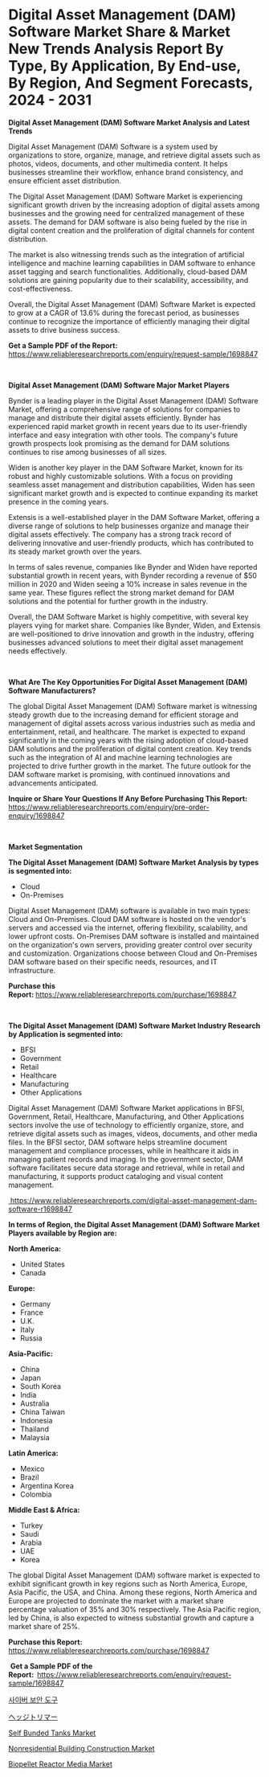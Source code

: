 <p><h1>Digital Asset Management (DAM) Software Market Share & Market New Trends Analysis Report By Type, By Application, By End-use, By Region, And Segment Forecasts, 2024 - 2031</h1></p><p><strong>Digital Asset Management (DAM) Software Market Analysis and Latest Trends</strong></p>
<p><p>Digital Asset Management (DAM) Software is a system used by organizations to store, organize, manage, and retrieve digital assets such as photos, videos, documents, and other multimedia content. It helps businesses streamline their workflow, enhance brand consistency, and ensure efficient asset distribution.</p><p>The Digital Asset Management (DAM) Software Market is experiencing significant growth driven by the increasing adoption of digital assets among businesses and the growing need for centralized management of these assets. The demand for DAM software is also being fueled by the rise in digital content creation and the proliferation of digital channels for content distribution.</p><p>The market is also witnessing trends such as the integration of artificial intelligence and machine learning capabilities in DAM software to enhance asset tagging and search functionalities. Additionally, cloud-based DAM solutions are gaining popularity due to their scalability, accessibility, and cost-effectiveness.</p><p>Overall, the Digital Asset Management (DAM) Software Market is expected to grow at a CAGR of 13.6% during the forecast period, as businesses continue to recognize the importance of efficiently managing their digital assets to drive business success.</p></p>
<p><strong>Get a Sample PDF of the Report:&nbsp;</strong> <a href="https://www.reliableresearchreports.com/enquiry/request-sample/1698847">https://www.reliableresearchreports.com/enquiry/request-sample/1698847</a></p>
<p>&nbsp;</p>
<p><strong>Digital Asset Management (DAM) Software Major Market Players</strong></p>
<p><p>Bynder is a leading player in the Digital Asset Management (DAM) Software Market, offering a comprehensive range of solutions for companies to manage and distribute their digital assets efficiently. Bynder has experienced rapid market growth in recent years due to its user-friendly interface and easy integration with other tools. The company's future growth prospects look promising as the demand for DAM solutions continues to rise among businesses of all sizes.</p><p>Widen is another key player in the DAM Software Market, known for its robust and highly customizable solutions. With a focus on providing seamless asset management and distribution capabilities, Widen has seen significant market growth and is expected to continue expanding its market presence in the coming years.</p><p>Extensis is a well-established player in the DAM Software Market, offering a diverse range of solutions to help businesses organize and manage their digital assets effectively. The company has a strong track record of delivering innovative and user-friendly products, which has contributed to its steady market growth over the years.</p><p>In terms of sales revenue, companies like Bynder and Widen have reported substantial growth in recent years, with Bynder recording a revenue of $50 million in 2020 and Widen seeing a 10% increase in sales revenue in the same year. These figures reflect the strong market demand for DAM solutions and the potential for further growth in the industry.</p><p>Overall, the DAM Software Market is highly competitive, with several key players vying for market share. Companies like Bynder, Widen, and Extensis are well-positioned to drive innovation and growth in the industry, offering businesses advanced solutions to meet their digital asset management needs effectively.</p></p>
<p>&nbsp;</p>
<p><strong>What Are The Key Opportunities For Digital Asset Management (DAM) Software Manufacturers?</strong></p>
<p><p>The global Digital Asset Management (DAM) Software market is witnessing steady growth due to the increasing demand for efficient storage and management of digital assets across various industries such as media and entertainment, retail, and healthcare. The market is expected to expand significantly in the coming years with the rising adoption of cloud-based DAM solutions and the proliferation of digital content creation. Key trends such as the integration of AI and machine learning technologies are projected to drive further growth in the market. The future outlook for the DAM software market is promising, with continued innovations and advancements anticipated.</p></p>
<p><strong>Inquire or Share Your Questions If Any Before Purchasing This Report:</strong> <a href="https://www.reliableresearchreports.com/enquiry/pre-order-enquiry/1698847">https://www.reliableresearchreports.com/enquiry/pre-order-enquiry/1698847</a></p>
<p>&nbsp;</p>
<p><strong>Market Segmentation</strong></p>
<p><strong>The Digital Asset Management (DAM) Software Market Analysis by types is segmented into:</strong></p>
<p><ul><li>Cloud</li><li>On-Premises</li></ul></p>
<p><p>Digital Asset Management (DAM) software is available in two main types: Cloud and On-Premises. Cloud DAM software is hosted on the vendor's servers and accessed via the internet, offering flexibility, scalability, and lower upfront costs. On-Premises DAM software is installed and maintained on the organization's own servers, providing greater control over security and customization. Organizations choose between Cloud and On-Premises DAM software based on their specific needs, resources, and IT infrastructure.</p></p>
<p><strong>Purchase this Report:&nbsp;</strong><a href="https://www.reliableresearchreports.com/purchase/1698847">https://www.reliableresearchreports.com/purchase/1698847</a></p>
<p>&nbsp;</p>
<p><strong>The Digital Asset Management (DAM) Software Market Industry Research by Application is segmented into:</strong></p>
<p><ul><li>BFSI</li><li>Government</li><li>Retail</li><li>Healthcare</li><li>Manufacturing</li><li>Other Applications</li></ul></p>
<p><p>Digital Asset Management (DAM) Software Market applications in BFSI, Government, Retail, Healthcare, Manufacturing, and Other Applications sectors involve the use of technology to efficiently organize, store, and retrieve digital assets such as images, videos, documents, and other media files. In the BFSI sector, DAM software helps streamline document management and compliance processes, while in healthcare it aids in managing patient records and imaging. In the government sector, DAM software facilitates secure data storage and retrieval, while in retail and manufacturing, it supports product cataloging and visual content management.</p></p>
<p><a href="https://www.reliableresearchreports.com/digital-asset-management-dam-software-r1698847">&nbsp;https://www.reliableresearchreports.com/digital-asset-management-dam-software-r1698847</a></p>
<p><strong>In terms of Region, the Digital Asset Management (DAM) Software Market Players available by Region are:</strong></p>
<p>
    <p> <strong> North America: </strong>
        <ul>
            <li>United States</li>
            <li>Canada</li>
        </ul>
        </p> 
    <p> <strong> Europe: </strong>
        <ul>
            <li>Germany</li>
            <li>France</li>
            <li>U.K.</li>
            <li>Italy</li>
            <li>Russia</li>
        </ul>
        </p> 
    <p> <strong> Asia-Pacific: </strong>
        <ul>
            <li>China</li>
            <li>Japan</li>
            <li>South Korea</li>
            <li>India</li>
            <li>Australia</li>
            <li>China Taiwan</li>
            <li>Indonesia</li>
            <li>Thailand</li>
            <li>Malaysia</li>
        </ul>
        </p> 
    <p> <strong> Latin America: </strong>
        <ul>
            <li>Mexico</li>
            <li>Brazil</li>
            <li>Argentina Korea</li>
            <li>Colombia</li>
        </ul>
        </p> 
    <p> <strong> Middle East & Africa: </strong>
        <ul>
            <li>Turkey</li>
            <li>Saudi</li>
            <li>Arabia</li>
            <li>UAE</li>
            <li>Korea</li>
        </ul>
    </p>
    </p>
<p><p>The global Digital Asset Management (DAM) software market is expected to exhibit significant growth in key regions such as North America, Europe, Asia Pacific, the USA, and China. Among these regions, North America and Europe are projected to dominate the market with a market share percentage valuation of 35% and 30% respectively. The Asia Pacific region, led by China, is also expected to witness substantial growth and capture a market share of 25%.</p></p>
<p><strong>Purchase this Report: </strong><a href="https://www.reliableresearchreports.com/purchase/1698847">https://www.reliableresearchreports.com/purchase/1698847</a></p>
<p>&nbsp;<strong>Get a Sample PDF of the Report:&nbsp;&nbsp;</strong><a href="https://www.reliableresearchreports.com/enquiry/request-sample/1698847">https://www.reliableresearchreports.com/enquiry/request-sample/1698847</a></p>
<p><strong></strong></p>
<p><p><a href="https://github.com/durgin521/Market-Research-Report-List-1/blob/main/782169564288.md">사이버 보안 도구</a></p><p><a href="https://github.com/JerelSchulit20231/Market-Research-Report-List-1/blob/main/942340365741.md">ヘッジトリマー</a></p><p><a href="https://github.com/nicoletavirag/Market-Research-Report-List-3/blob/main/self-bunded-tanks-market.md">Self Bunded Tanks Market</a></p><p><a href="https://www.linkedin.com/pulse/nonresidential-building-construction-market-size-reveals-onjve">Nonresidential Building Construction Market</a></p><p><a href="https://github.com/redneck06/Market-Research-Report-List-3/blob/main/biopellet-reactor-media-market.md">Biopellet Reactor Media Market</a></p></p>